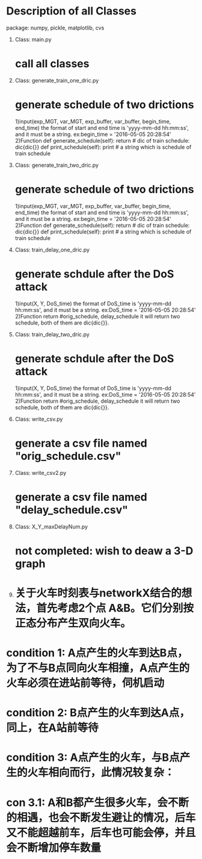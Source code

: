 # Description of all Classes
package: numpy, pickle, matplotlib, cvs

1. Class: main.py
	# call all classes

2. Class: generate_train_one_dric.py
	# generate schedule of two drictions
	1)input(exp_MGT, var_MGT, exp_buffer, var_buffer, begin_time, end_time)
		the format of start and end time is 'yyyy-mm-dd hh:mm:ss', and it must be a string. ex:begin_time = '2016-05-05 20:28:54'
	2)Function
		def generate_schedule(self):
        	return # dic of train schedule: dic{dic{}}
    	def print_schedule(self):
        	print # a string which is schedule of train schedule
        	
3. Class: generate_train_two_dric.py
	# generate schedule of two drictions
	1)input(exp_MGT, var_MGT, exp_buffer, var_buffer, begin_time, end_time)
		the format of start and end time is 'yyyy-mm-dd hh:mm:ss', and it must be a string. ex:begin_time = '2016-05-05 20:28:54'
	2)Function
		def generate_schedule(self):
        	return # dic of train schedule: dic{dic{}}
    	def print_schedule(self):
        	print # a string which is schedule of train schedule
        	
4. Class: train_delay_one_dric.py
	# generate schdule after the DoS attack
	1)input(X, Y, DoS_time)
		the format of DoS_time is 'yyyy-mm-dd hh:mm:ss', and it must be a string. ex:DoS_time = '2016-05-05 20:28:54'
	2)Function
		return #orig_schedule, delay_schedule
		it will return two schedule, both of them are dic{dic{}}.

5. Class: train_delay_two_dric.py
	# generate schdule after the DoS attack
	1)input(X, Y, DoS_time)
		the format of DoS_time is 'yyyy-mm-dd hh:mm:ss', and it must be a string. ex:DoS_time = '2016-05-05 20:28:54'
	2)Function
		return #orig_schedule, delay_schedule
		it will return two schedule, both of them are dic{dic{}}.
		
6. Class: write_csv.py
	# generate a csv file named "orig_schedule.csv"
	
7. Class: write_csv2.py
	# generate a csv file named "delay_schedule.csv"

8. Class: X_Y_maxDelayNum.py
	# not completed: wish to deaw a 3-D graph
	
9. # 关于火车时刻表与networkX结合的想法，首先考虑2个点 A&B。它们分别按正态分布产生双向火车。
# condition 1: A点产生的火车到达B点，为了不与B点同向火车相撞，A点产生的火车必须在进站前等待，伺机启动
# condition 2: B点产生的火车到达A点，同上，在A站前等待
# condition 3: A点产生的火车，与B点产生的火车相向而行，此情况较复杂：
#			con 3.1: A和B都产生很多火车，会不断的相遇，也会不断发生避让的情况，后车又不能超越前车，后车也可能会停，并且会不断增加停车数量
